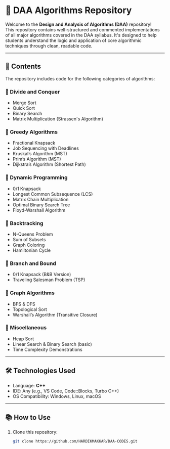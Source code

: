 # 📘 DAA Algorithms Repository

Welcome to the **Design and Analysis of Algorithms (DAA)** repository!  
This repository contains well-structured and commented implementations of all major algorithms covered in the DAA syllabus. It's designed to help students understand the logic and application of core algorithmic techniques through clean, readable code.

---

## 📂 Contents

The repository includes code for the following categories of algorithms:

### 🔹 Divide and Conquer
- Merge Sort
- Quick Sort
- Binary Search
- Matrix Multiplication (Strassen's Algorithm)

### 🔹 Greedy Algorithms
- Fractional Knapsack
- Job Sequencing with Deadlines
- Kruskal’s Algorithm (MST)
- Prim’s Algorithm (MST)
- Dijkstra’s Algorithm (Shortest Path)

### 🔹 Dynamic Programming
- 0/1 Knapsack
- Longest Common Subsequence (LCS)
- Matrix Chain Multiplication
- Optimal Binary Search Tree
- Floyd-Warshall Algorithm

### 🔹 Backtracking
- N-Queens Problem
- Sum of Subsets
- Graph Coloring
- Hamiltonian Cycle

### 🔹 Branch and Bound
- 0/1 Knapsack (B&B Version)
- Traveling Salesman Problem (TSP)

### 🔹 Graph Algorithms
- BFS & DFS
- Topological Sort
- Warshall’s Algorithm (Transitive Closure)

### 🔹 Miscellaneous
- Heap Sort
- Linear Search & Binary Search (basic)
- Time Complexity Demonstrations

---

## 🛠️ Technologies Used

- Language: **C++**
- IDE: Any (e.g., VS Code, Code::Blocks, Turbo C++)
- OS Compatibility: Windows, Linux, macOS

---

## 📚 How to Use

1. Clone this repository:
   ```bash
   git clone https://github.com/HARDIKMAKKAR/DAA-CODES.git

